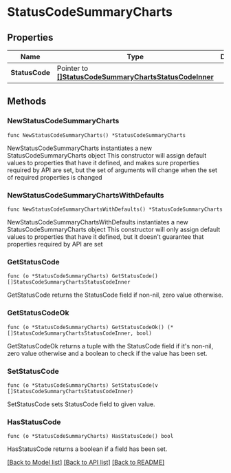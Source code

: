 # StatusCodeSummaryCharts

## Properties

Name | Type | Description | Notes
------------ | ------------- | ------------- | -------------
**StatusCode** | Pointer to [**[]StatusCodeSummaryChartsStatusCodeInner**](StatusCodeSummaryChartsStatusCodeInner.md) |  | [optional] 

## Methods

### NewStatusCodeSummaryCharts

`func NewStatusCodeSummaryCharts() *StatusCodeSummaryCharts`

NewStatusCodeSummaryCharts instantiates a new StatusCodeSummaryCharts object
This constructor will assign default values to properties that have it defined,
and makes sure properties required by API are set, but the set of arguments
will change when the set of required properties is changed

### NewStatusCodeSummaryChartsWithDefaults

`func NewStatusCodeSummaryChartsWithDefaults() *StatusCodeSummaryCharts`

NewStatusCodeSummaryChartsWithDefaults instantiates a new StatusCodeSummaryCharts object
This constructor will only assign default values to properties that have it defined,
but it doesn't guarantee that properties required by API are set

### GetStatusCode

`func (o *StatusCodeSummaryCharts) GetStatusCode() []StatusCodeSummaryChartsStatusCodeInner`

GetStatusCode returns the StatusCode field if non-nil, zero value otherwise.

### GetStatusCodeOk

`func (o *StatusCodeSummaryCharts) GetStatusCodeOk() (*[]StatusCodeSummaryChartsStatusCodeInner, bool)`

GetStatusCodeOk returns a tuple with the StatusCode field if it's non-nil, zero value otherwise
and a boolean to check if the value has been set.

### SetStatusCode

`func (o *StatusCodeSummaryCharts) SetStatusCode(v []StatusCodeSummaryChartsStatusCodeInner)`

SetStatusCode sets StatusCode field to given value.

### HasStatusCode

`func (o *StatusCodeSummaryCharts) HasStatusCode() bool`

HasStatusCode returns a boolean if a field has been set.


[[Back to Model list]](HOW-TO.md#documentation-for-models) [[Back to API list]](HOW-TO.md#documentation-for-api-endpoints) [[Back to README]](HOW-TO.md)


